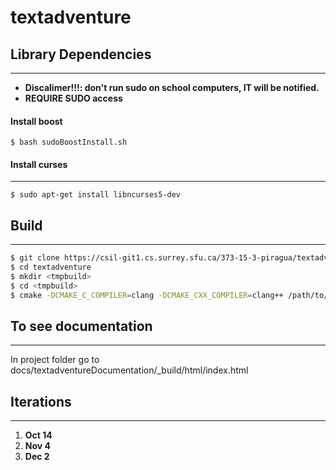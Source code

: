 # textadventure

## Library Dependencies
---
* **Discalimer!!!: don't run sudo on school computers, IT will be notified.**
* **REQUIRE SUDO access**

#### Install boost

```shell
$ bash sudoBoostInstall.sh
```

#### Install curses
---

```shell
$ sudo apt-get install libncurses5-dev
```

## Build
---
```bash
$ git clone https://csil-git1.cs.surrey.sfu.ca/373-15-3-piragua/textadventure.git
$ cd textadventure
$ mkdir <tmpbuild>
$ cd <tmpbuild>
$ cmake -DCMAKE_C_COMPILER=clang -DCMAKE_CXX_COMPILER=clang++ /path/to/project/
```


## To see documentation
---
In project folder go to docs/textadventureDocumentation/_build/html/index.html


## Iterations
---
1. **Oct 14**
2. **Nov 4**
3. **Dec 2**